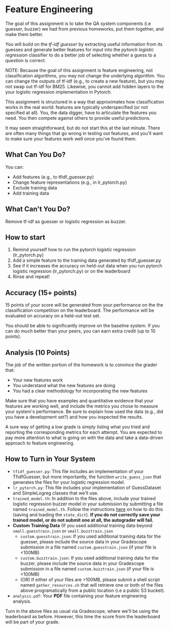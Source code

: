 Feature Engineering
=

The goal of this assignment is to take the QA system components (i.e guesser, buzzer) we had from previous homeworks, put them together, and make them better. 

You will build on the *tf-idf guesser* by extracting useful information from
its guesses and generate better features for input into the *pytorch logistic
regression* classifier to do a better job of selecting whether a guess to a
question is correct.

NOTE: Because the goal of this assignment is feature engineering, not classification algorithms, you may not change the underlying algorithm. You can change the outputs of tf-idf (e.g., to create a new feature), but you may not swap out tf-idf for BM25.  Likewise, you cannot add hidden layers to the your logistic regression implementation in Pytorch.

This assignment is structured in a way that approximates how classification works in the real world: features are typically underspecified (or not specified at all). You, the data digger, have to articulate the features you need. You then compete against others to provide useful predictions.

It may seem straightforward, but do not start this at the last minute. There are often many things that go wrong in testing out features, and you'll want to make sure your features work well once you've found them.

What Can You Do?
-

You can:
* Add features (e.g., to tfidf_guesser.py)
* Change feature representations (e.g., in lr_pytorch.py)
* Exclude training data 
* Add training data

What Can't You Do?
-
Remove tf-idf as guesser or logistic regression as buzzer.

How to start
-
1. Remind yourself how to run the pytorch logistic regression (lr_pytorch.py)
2. Add a simple feature to the training data generated by tfidf_guesser.py 
3. See if it increases the accuracy on held-out data when you run pytorch logistic regression (lr_pytorch.py) or on the leaderboard
4. Rinse and repeat!


Accuracy (15+ points)
------------------------------

15 points of your score will be generated from your performance on the
the classification competition on the leaderboard.  The performance will be
evaluated on accuracy on a held-out test set.

You should be able to significantly
improve on the baseline system.  If you can
do much better than your peers, you can earn extra credit (up to 10 points).

Analysis (10 Points)
--------------

The job of the written portion of the homework is to convince the grader that:
* Your new features work
* You understand what the new features are doing
* You had a clear methodology for incorporating the new features

Make sure that you have examples and quantitative evidence that your
features are working well, and include the metrics you chose to measure your system's performance. Be sure to explain how used the data
(e.g., did you have a development set?) and how you inspected the
results.

A sure way of getting a low grade is simply listing what you tried and
reporting the corresponding metrics for each attempt.  You are expected to pay more
attention to what is going on with the data and take a data-driven
approach to feature engineering.

How to Turn in Your System
-
* ``tfidf_guesser.py``: This file includes an implementation of your TfidfGuesser, but more importantly, the function ``write_guess_json`` that generates the files for your logistic regression model.
* ``lr_pytorch.py``: This file includes your implementation of GuessDataset and SimpleLogreg classes that we'll use.
* ``trained_model.th``: In addition to the files above, include your trained logistic regression buzzer model in your submission by submitting a file named ``trained_model.th``. Follow the instructions [here](https://pytorch.org/tutorials/beginner/saving_loading_models.html#saving-loading-model-for-inference) on how to do this (saving and loading the ``state_dict``). **If you do not correctly save your trained model, or do not submit one at all, the autograder will fail.**
* **Custom Training Data** (If you used additional training data beyond ``small.guesstrain.json`` or ``small.buzztrain.json``
    * ``custom.guesstrain.json``: If you used additional training data for the guesser, please include the source data in your Gradescope submission in a file named ``custom.guesstrain.json`` (if your file is <100MB)
    * ``custom.buzztrain.json``: If you used additional training data for the buzzer, please include the source data in your Gradescope submission in a file named ``custom.buzztrain.json`` (if your file is <100MB)
    * (OR) If either of your files are >100MB, please submit a shell script named ``gather_resources.sh`` that will retrieve one or both of the files above programatically from a public location (i.e a public S3 bucket).
* ``analysis.pdf``: Your **PDF** file containing your feature engineering analysis.

Turn in the above files as usual via Gradescope, where we'll be using the leaderboard as before.  However, this time the score from the leaderboard will be part of your grade.
